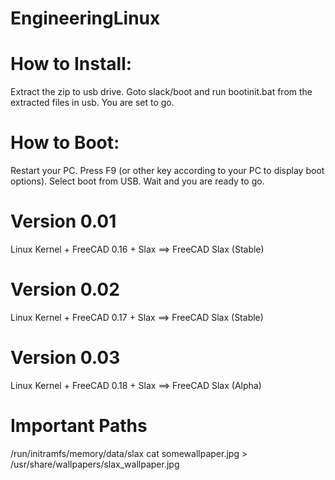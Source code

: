 # EngineeringLinux

How to Install:
===============
Extract the zip to usb drive.
Goto slack/boot and run bootinit.bat from the extracted files in usb.
You are set to go.

How to Boot:
============
Restart your PC.
Press F9 (or other key according to your PC to display boot options).
Select boot from USB.
Wait and you are ready to go.


Version 0.01
=============
Linux Kernel + FreeCAD 0.16 + Slax ==> FreeCAD Slax (Stable)

Version 0.02
=============
Linux Kernel + FreeCAD 0.17 + Slax ==> FreeCAD Slax (Stable)

Version 0.03
=============
Linux Kernel + FreeCAD 0.18 + Slax ==> FreeCAD Slax (Alpha)


# Important Paths
/run/initramfs/memory/data/slax
cat somewallpaper.jpg > /usr/share/wallpapers/slax_wallpaper.jpg

